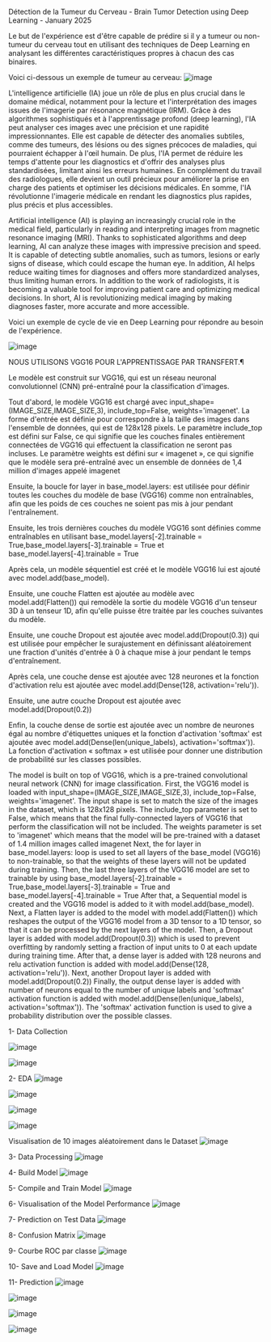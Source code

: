 Détection de la Tumeur du Cerveau - Brain Tumor Detection using Deep Learning - January 2025


Le but de l'expérience est d'être capable de prédire si il y a tumeur ou non-tumeur du cerveau tout en utilisant des techniques de Deep Learning en analysant les différentes caractéristiques propres à chacun des cas binaires.

Voici ci-dessous un exemple de tumeur au cerveau:
![image](https://github.com/user-attachments/assets/cb266336-b02a-4e67-ad22-d450af87a6a7)


L'intelligence artificielle (IA) joue un rôle de plus en plus crucial dans le domaine médical, notamment pour la lecture et l'interprétation des images issues de l'imagerie par résonance magnétique (IRM). Grâce à des algorithmes sophistiqués et à l'apprentissage profond (deep learning), l'IA peut analyser ces images avec une précision et une rapidité impressionnantes. Elle est capable de détecter des anomalies subtiles, comme des tumeurs, des lésions ou des signes précoces de maladies, qui pourraient échapper à l'œil humain. De plus, l'IA permet de réduire les temps d'attente pour les diagnostics et d'offrir des analyses plus standardisées, limitant ainsi les erreurs humaines. En complément du travail des radiologues, elle devient un outil précieux pour améliorer la prise en charge des patients et optimiser les décisions médicales. En somme, l'IA révolutionne l'imagerie médicale en rendant les diagnostics plus rapides, plus précis et plus accessibles.

Artificial intelligence (AI) is playing an increasingly crucial role in the medical field, particularly in reading and interpreting images from magnetic resonance imaging (MRI). Thanks to sophisticated algorithms and deep learning, AI can analyze these images with impressive precision and speed. It is capable of detecting subtle anomalies, such as tumors, lesions or early signs of disease, which could escape the human eye. In addition, AI helps reduce waiting times for diagnoses and offers more standardized analyses, thus limiting human errors. In addition to the work of radiologists, it is becoming a valuable tool for improving patient care and optimizing medical decisions. In short, AI is revolutionizing medical imaging by making diagnoses faster, more accurate and more accessible.

Voici un exemple de cycle de vie en Deep Learning pour répondre au besoin de l'expérience.


![image](https://github.com/user-attachments/assets/bcdf89c0-7b0a-41ce-b38d-0610bde2c5f6)

NOUS UTILISONS VGG16 POUR L'APPRENTISSAGE PAR TRANSFERT.¶

Le modèle est construit sur VGG16, qui est un réseau neuronal convolutionnel (CNN) pré-entraîné pour la classification d'images.

Tout d'abord, le modèle VGG16 est chargé avec input_shape=(IMAGE_SIZE,IMAGE_SIZE,3), include_top=False, weights='imagenet'. La forme d'entrée est définie pour correspondre à la taille des images dans l'ensemble de données, qui est de 128x128 pixels. Le paramètre include_top est défini sur False, ce qui signifie que les couches finales entièrement connectées de VGG16 qui effectuent la classification ne seront pas incluses. Le paramètre weights est défini sur « imagenet », ce qui signifie que le modèle sera pré-entraîné avec un ensemble de données de 1,4 million d'images appelé imagenet

Ensuite, la boucle for layer in base_model.layers: est utilisée pour définir toutes les couches du modèle de base (VGG16) comme non entraînables, afin que les poids de ces couches ne soient pas mis à jour pendant l'entraînement.

Ensuite, les trois dernières couches du modèle VGG16 sont définies comme entraînables en utilisant base_model.layers[-2].trainable = True,base_model.layers[-3].trainable = True et base_model.layers[-4].trainable = True

Après cela, un modèle séquentiel est créé et le modèle VGG16 lui est ajouté avec model.add(base_model).

Ensuite, une couche Flatten est ajoutée au modèle avec model.add(Flatten()) qui remodèle la sortie du modèle VGG16 d'un tenseur 3D à un tenseur 1D, afin qu'elle puisse être traitée par les couches suivantes du modèle.

Ensuite, une couche Dropout est ajoutée avec model.add(Dropout(0.3)) qui est utilisée pour empêcher le surajustement en définissant aléatoirement une fraction d'unités d'entrée à 0 à chaque mise à jour pendant le temps d'entraînement.

Après cela, une couche dense est ajoutée avec 128 neurones et la fonction d'activation relu est ajoutée avec model.add(Dense(128, activation='relu')).

Ensuite, une autre couche Dropout est ajoutée avec model.add(Dropout(0.2))

Enfin, la couche dense de sortie est ajoutée avec un nombre de neurones égal au nombre d'étiquettes uniques et la fonction d'activation 'softmax' est ajoutée avec model.add(Dense(len(unique_labels), activation='softmax')). La fonction d'activation « softmax » est utilisée pour donner une distribution de probabilité sur les classes possibles.

The model is built on top of VGG16, which is a pre-trained convolutional neural network (CNN) for image classification.
First, the VGG16 model is loaded with input_shape=(IMAGE_SIZE,IMAGE_SIZE,3), include_top=False, weights='imagenet'. The input shape is set to match the size of the images in the dataset, which is 128x128 pixels. The include_top parameter is set to False, which means that the final fully-connected layers of VGG16 that perform the classification will not be included. The weights parameter is set to 'imagenet' which means that the model will be pre-trained with a dataset of 1.4 million images called imagenet
Next, the for layer in base_model.layers: loop is used to set all layers of the base_model (VGG16) to non-trainable, so that the weights of these layers will not be updated during training.
Then, the last three layers of the VGG16 model are set to trainable by using base_model.layers[-2].trainable = True,base_model.layers[-3].trainable = True and base_model.layers[-4].trainable = True
After that, a Sequential model is created and the VGG16 model is added to it with model.add(base_model).
Next, a Flatten layer is added to the model with model.add(Flatten()) which reshapes the output of the VGG16 model from a 3D tensor to a 1D tensor, so that it can be processed by the next layers of the model.
Then, a Dropout layer is added with model.add(Dropout(0.3)) which is used to prevent overfitting by randomly setting a fraction of input units to 0 at each update during training time.
After that, a dense layer is added with 128 neurons and relu activation function is added with model.add(Dense(128, activation='relu')).
Next, another Dropout layer is added with model.add(Dropout(0.2))
Finally, the output dense layer is added with number of neurons equal to the number of unique labels and 'softmax' activation function is added with model.add(Dense(len(unique_labels), activation='softmax')). The 'softmax' activation function is used to give a probability distribution over the possible classes.

1- Data Collection

![image](https://github.com/user-attachments/assets/ceae7bae-182f-488d-bec1-3ad3b33f705b)

![image](https://github.com/user-attachments/assets/9e38ce9f-ac66-4593-b0c0-e037a87261da)

2- EDA
![image](https://github.com/user-attachments/assets/7ed2a2c1-7d76-4a8b-97d8-a07452f6b451)

![image](https://github.com/user-attachments/assets/63398616-6d99-44ec-9e60-da6921ba8bb8)

![image](https://github.com/user-attachments/assets/d16ef246-953e-497b-9e11-d8a0136ca9f3)

![image](https://github.com/user-attachments/assets/b14aa53b-41b4-42ac-bb51-d5bbfe1eafdd)

Visualisation de 10 images aléatoirement dans le Dataset
![image](https://github.com/user-attachments/assets/57fe690a-f1f6-4f4c-8052-fdeeb87abe49)


3- Data Processing
![image](https://github.com/user-attachments/assets/cb3ec35e-b8ff-4a71-9d19-1c8d4d82554a)

4- Build Model
![image](https://github.com/user-attachments/assets/298f9489-f325-4d4c-996d-38155d6f622f)

5- Compile and Train Model
![image](https://github.com/user-attachments/assets/8618d321-957d-40ba-9831-0adbc0b1adab)

6- Visualisation of the Model Performance
![image](https://github.com/user-attachments/assets/19f35d90-600f-471d-94b1-aae54c8f9e1e)

7- Prediction on Test Data
![image](https://github.com/user-attachments/assets/67b5eb97-1ab2-49f7-85a7-4bc71d5c01d3)

8- Confusion Matrix
![image](https://github.com/user-attachments/assets/d7bbfc81-a805-4c87-b8a6-754defe5d9f6)

9- Courbe ROC par classe
![image](https://github.com/user-attachments/assets/2030cbbf-91d8-4256-aa15-b1e34d024dff)

10- Save and Load Model
![image](https://github.com/user-attachments/assets/f00072bd-d076-4959-96b2-1651493a08aa)

11- Prediction
![image](https://github.com/user-attachments/assets/0f79eb62-d8a4-411e-961c-bc3e7ea84e35)

![image](https://github.com/user-attachments/assets/7bded313-1a93-474a-aca1-a06a40c4ceec)

![image](https://github.com/user-attachments/assets/4e1c4962-c080-4e6d-a362-738692bda24e)

![image](https://github.com/user-attachments/assets/d5d20375-3313-4b21-b842-70bcad32da6c)

